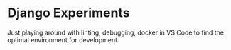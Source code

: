 # Django Experiments

Just playing around with linting, debugging, docker in VS Code to find the optimal environment for development.
